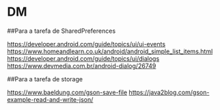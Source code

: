 # DM

##Para a tarefa de SharedPreferences

https://developer.android.com/guide/topics/ui/ui-events
https://www.homeandlearn.co.uk/android/android_simple_list_items.html
https://developer.android.com/guide/topics/ui/dialogs
https://www.devmedia.com.br/android-dialog/26749

##Para a tarefa de storage

https://www.baeldung.com/gson-save-file
https://java2blog.com/gson-example-read-and-write-json/
